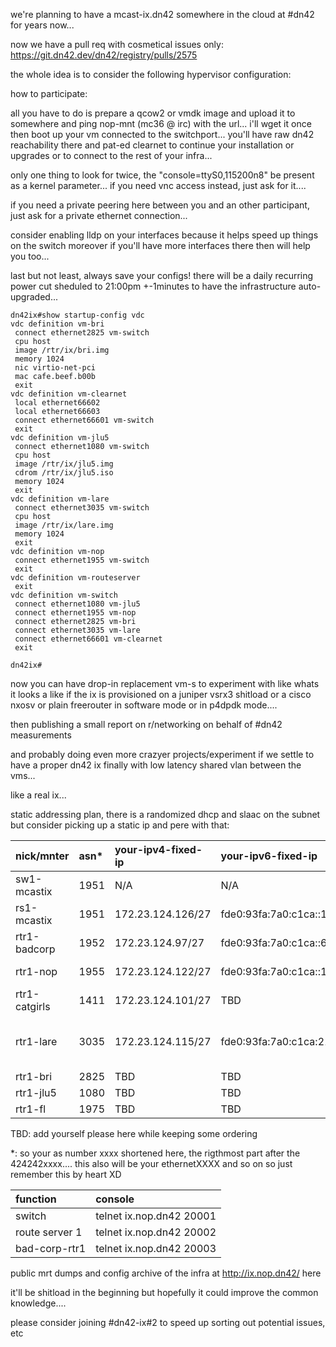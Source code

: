 we're planning to have a mcast-ix.dn42 somewhere in the cloud at #dn42 for years now...

now we have a pull req with cosmetical issues only: https://git.dn42.dev/dn42/registry/pulls/2575

the whole idea is to consider the following hypervisor configuration:

how to participate:

all you have to do is prepare a qcow2 or vmdk image and upload it to somewhere and ping nop-mnt (mc36 @ irc) with the url... i'll wget it once then boot up your vm connected to the switchport... you'll have raw dn42 reachability there and pat-ed clearnet to continue your installation or upgrades or to connect to the rest of your infra...

only one thing to look for twice, the "console=ttyS0,115200n8" be present as a kernel parameter... if you need vnc access instead, just ask for it....

if you need a private peering here between you and an other participant, just ask for a private ethernet connection...

consider enabling lldp on your interfaces because it helps speed up things on the switch moreover if you'll have more interfaces there then will help you too...

last but not least, always save your configs! there will be a daily recurring power cut sheduled to 21:00pm +-1minutes to have the infrastructure auto-upgraded...




```
dn42ix#show startup-config vdc
vdc definition vm-bri
 connect ethernet2825 vm-switch
 cpu host
 image /rtr/ix/bri.img
 memory 1024
 nic virtio-net-pci
 mac cafe.beef.b00b
 exit
vdc definition vm-clearnet
 local ethernet66602
 local ethernet66603
 connect ethernet66601 vm-switch
 exit
vdc definition vm-jlu5
 connect ethernet1080 vm-switch
 cpu host
 image /rtr/ix/jlu5.img
 cdrom /rtr/ix/jlu5.iso
 memory 1024
 exit
vdc definition vm-lare
 connect ethernet3035 vm-switch
 cpu host
 image /rtr/ix/lare.img
 memory 1024
 exit
vdc definition vm-nop
 connect ethernet1955 vm-switch
 exit
vdc definition vm-routeserver
 exit
vdc definition vm-switch
 connect ethernet1080 vm-jlu5
 connect ethernet1955 vm-nop
 connect ethernet2825 vm-bri
 connect ethernet3035 vm-lare
 connect ethernet66601 vm-clearnet
 exit

dn42ix#
```

now you can have drop-in replacement vm-s to experiment with like whats it looks a like if the ix is provisioned on a juniper vsrx3 shitload or a cisco nxosv or plain freerouter in software mode or in p4dpdk mode.... 

then publishing a small report on r/networking on behalf of #dn42 measurements

and probably doing even more crazyer projects/experiment if we settle to have a proper dn42 ix finally with low latency shared vlan between the vms...

like a real ix...

static addressing plan, there is a randomized dhcp and slaac on the subnet but consider picking up a static ip and pere with that:



| nick/mnter    | asn* | your-ipv4-fixed-ip | your-ipv6-fixed-ip                    | your-ipv6-linklocal      | public lg                                                 |
|:--------------|:-----|:-------------------|:--------------------------------------|:-------------------------|:----------------------------------------------------------|
| sw1-mcastix   | 1951 | N/A                | N/A                                   | N/A                      | TBD: SOON                                                 |
| rs1-mcastix   | 1951 | 172.23.124.126/27  | fde0:93fa:7a0:c1ca::179/64            | fe80::20a:74ff:fe78:6a6  | TBD: SOON                                                 |
| rtr1-badcorp  | 1952 | 172.23.124.97/27   | fde0:93fa:7a0:c1ca::666/64            | fe80::260:54ff:fe33:2178 | TBD: SOON                                                 |
| rtr1-nop      | 1955 | 172.23.124.122/27  | fde0:93fa:7a0:c1ca::1955/64           | fe80::200:ccff:fe1e:c0de | telnet sandbox.freertr.org                                |
| rtr1-catgirls | 1411 | 172.23.124.101/27  | TBD                                   | fe80::1411:5             | TBD: SOON                                                 |
| rtr1-lare     | 3035 | 172.23.124.115/27  | fde0:93fa:7a0:c1ca:21f:45ff:fe11:7356 | fe80::21f:45ff:fe11:7356 | clearnet: https://lg.lare.cc/ dn42: https://lg.lare.dn42/ |
| rtr1-bri      | 2825 | TBD                | TBD                                   | TBD                      | TBD                                                       |
| rtr1-jlu5     | 1080 | TBD                | TBD                                   | TBD                      | TBD                                                       |
| rtr1-fl       | 1975 | TBD                | TBD                                   | TBD                      | TBD                                                       |




TBD: add yourself please here while keeping some ordering

*: so your as number xxxx shortened here, the rigthmost part after the 424242xxxx.... this also will be your ethernetXXXX and so on so just remember this by heart XD


| function        |  console                   |
|:----------------|:---------------------------|
| switch          | telnet ix.nop.dn42 20001   |
| route server 1  | telnet ix.nop.dn42 20002   |
| bad-corp-rtr1   | telnet ix.nop.dn42 20003   |


public mrt dumps and config archive of the infra at http://ix.nop.dn42/ here



it'll be shitload in the beginning but hopefully it could improve the common knowledge....


please consider joining #dn42-ix#2 to speed up sorting out potential issues, etc
